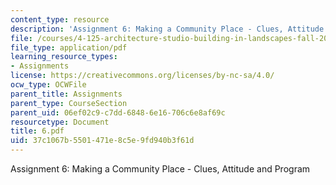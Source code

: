 ```yaml
---
content_type: resource
description: 'Assignment 6: Making a Community Place - Clues, Attitude and Program'
file: /courses/4-125-architecture-studio-building-in-landscapes-fall-2002/37c1067b5501471e8c5e9fd940b3f61d_6.pdf
file_type: application/pdf
learning_resource_types:
- Assignments
license: https://creativecommons.org/licenses/by-nc-sa/4.0/
ocw_type: OCWFile
parent_title: Assignments
parent_type: CourseSection
parent_uid: 06ef02c9-c7dd-6848-6e16-706c6e8af69c
resourcetype: Document
title: 6.pdf
uid: 37c1067b-5501-471e-8c5e-9fd940b3f61d
---
```

Assignment 6: Making a Community Place - Clues, Attitude and Program